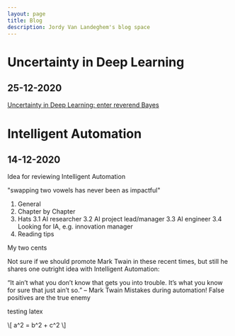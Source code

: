 ```yaml
---
layout: page
title: Blog
description: Jordy Van Landeghem's blog space
---
```


# Uncertainty in Deep Learning

 ## 25-12-2020

<a href="uncertainty-blog.md/">Uncertainty in Deep Learning: enter reverend Bayes</a>


# Intelligent Automation

 ## 14-12-2020


Idea for reviewing Intelligent Automation

"swapping two vowels has never been as impactful"

1. General
2. Chapter by Chapter
3. Hats
    3.1 AI researcher 
    3.2 AI project lead/manager
    3.3 AI engineer
    3.4 Looking for IA, e.g. innovation manager
4. Reading tips 

My two cents

Not sure if we should promote Mark Twain in these recent times, but still he shares one outright idea with Intelligent Automation: 

“It ain’t what you don’t know that gets you into trouble. It’s what you know for sure that just ain’t so.” – Mark Twain
Mistakes during automation! 
False positives are the true enemy

testing latex

\\[ a^2 = b^2 + c^2 \\]
